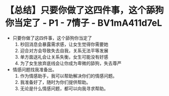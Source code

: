 # 【总结】只要你做了这四件事，这个舔狗你当定了 - P1 - 7情子 - BV1mA411d7eL

-   只要你做了这四件事，这个舔狗你当定了
    1.  秒回消息会暴露需求感，让女生觉得你需要她
    2.  迎合对方会导致失去自我，关系无法平等发展
    3.  单方面送礼会让关系失衡，女生可能没有好感
    4.  为了女生放弃底线会让你成为卑微的舔狗，失去尊严
-   情感问题找我准备出。
    1.  作为情感助手，我可以帮助解决你们的情感问题。
    2.  我准备好了，随时为你们提供帮助。
    3.  无论是什么情感问题，都可以向我寻求帮助。